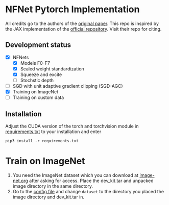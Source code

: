 # NFNet Pytorch Implementation

All credits go to the authors of the [original paper](https://arxiv.org/abs/2102.06171). This repo is inspired by the JAX implementation of the [official repository](https://github.com/deepmind/deepmind-research/blob/master/nfnets/nf_resnet.py). Visit their repo for citing.

## Development status
- [x] NFNets
  - [x] Models F0-F7
  - [x] Scaled weight standardization
  - [x] Squeeze and excite
  - [ ] Stochstic depth
- [ ] SGD with unit adaptive gradient clipping (SGD-AGC)
- [x] Training on ImageNet
- [ ] Training on custom data

## Installation
Adjust the CUDA version of the torch and torchvision module in [requirements.txt](requirements.txt) to your installation and enter
```
pip3 install -r requirements.txt
```

# Train on ImageNet
1. You need the ImageNet dataset which you can download at [image-net.org](http://www.image-net.org/challenges/LSVRC/2012/downloads.php#images) after asking for access. Place the dev_kit.tar and unpacked image directory in the same directory.
2. Go to the [config file](default_config.yaml) and change `dataset` to the directory you placed the image directory and dev_kit.tar in.